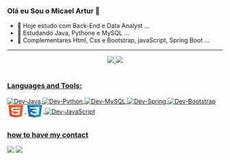 ### Olá eu Sou o Micael Artur 👋

- 🔭 Hoje estudo com Back-End e Data Analyst ...
- 🌱 Estudando Java, Pythone e MySQL ...
- 💬 Complementares Html, Css e Bootstrap, javaScript, Spring Boot ...
________________________________________________________


<div align="center">
  <a href="https://github.com/MicaelArtur">
  <img height="180em" src="https://github-readme-stats.vercel.app/api?username=MicaelArtur&show_icons=true&theme=dracula&include_all_commits=true&count_private=true"/>
  <img height="180em" src="https://github-readme-stats.vercel.app/api/top-langs/?username=MicaelArtur&layout=compact&langs_count=7&theme=dracula"/>
</div>

  <div style="display: inline_block"><br><h3 align="left">Languages and Tools:</h3>
  <img align="center" alt="Dev-Java" height="30" width="40" <img src="https://cdn.jsdelivr.net/gh/devicons/devicon@latest/icons/java/java-original.svg">
  <img align="center" alt="Dev-Python" height="30" width="40" <img src="https://cdn.jsdelivr.net/gh/devicons/devicon@latest/icons/python/python-original.svg">
  <img align="center" alt="Dev-MySQL" height="30" width="40" <img src="https://cdn.jsdelivr.net/gh/devicons/devicon@latest/icons/mysql/mysql-original-wordmark.svg">
  <img align="center" alt="Dev-Spring" height="30" width="40" <img src="https://cdn.jsdelivr.net/gh/devicons/devicon@latest/icons/spring/spring-original.svg">
  <img align="center" alt="Dev-Bootstrap" height="30" width="40" <img src="https://cdn.jsdelivr.net/gh/devicons/devicon@latest/icons/bootstrap/bootstrap-original.svg">
  <img align="center" alt="Dev-HTML" height="30" width="40" src="https://raw.githubusercontent.com/devicons/devicon/master/icons/html5/html5-original.svg">
  <img align="center" alt="Dev-CSS" height="30" width="40" src="https://raw.githubusercontent.com/devicons/devicon/master/icons/css3/css3-original.svg">
  <img align="center" alt="Dev-JavaScript" height="30" width="40" src="https://cdn.jsdelivr.net/gh/devicons/devicon@latest/icons/javascript/javascript-original.svg">
    
</div>
  
 ##
  
  <div><h3 align="left">how to have my contact</h3>
  <a href = "mailto:micatrinarti@gmail.com"><img src="https://img.shields.io/badge/-Gmail-%23333?style=for-the-badge&logo=gmail&logoColor=white" target="_blank"></a>
  <a href="https://www.linkedin.com/in/micael-artur-9b0b66241" target="_blank"><img src="https://img.shields.io/badge/-LinkedIn-%230077B5?style=for-the-badge&logo=linkedin&logoColor=white" target="_blank"></a>
  
 

 
 
</div>
